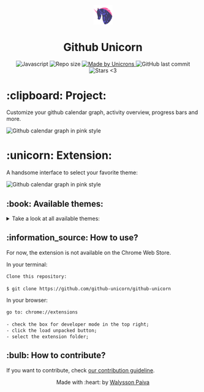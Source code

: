 <div align="center">
    <img alt="Unicorn" width="10%" heigth="10%" src="assets/icon_github.svg">
    <h1>
Github Unicorn
</h1>
</div>

<p align="center">
   <a>
    <img alt="Javascript" src="https://img.shields.io/github/languages/top/WalyssonPaiva/git-unicorn">
  </a>

  <img alt="Repo size" src="https://img.shields.io/github/repo-size/WalyssonPaiva/git-unicorn">

  <a href="https://www.linkedin.com/in/walyssonpaiva/">
    <img alt="Made by Unicrons" src="https://img.shields.io/badge/Made%20By-Unicorns-pink">
  </a>

  <a>
    <img alt="GitHub last commit" src="https://img.shields.io/github/last-commit/WalyssonPaiva/git-unicorn">
  </a>

  <img alt="Stars <3" src="https://img.shields.io/github/stars/WalyssonPaiva/git-unicorn?style=social">
</p>

<h1>
  :clipboard: Project:
</h1>
<p>Customize your github calendar graph, activity overview, progress bars and more.</p>
<img alt="Github calendar graph in pink style" src="https://user-images.githubusercontent.com/41702724/127695033-3c142c0d-977f-4184-833f-873c06ae1bb4.PNG">

<h1>:unicorn: Extension:</h1>
<p>A handsome interface to select your favorite theme:</p>
<img alt="Github calendar graph in pink style" src="https://user-images.githubusercontent.com/41702724/127694996-0ef95a91-69b2-482a-8229-7fd931f39020.PNG">

<h2>:book: Available themes:</h2>
<details>
	<summary>Take a look at all available themes:</summary>
	<ul>
		<li> Aura Mono </li>
		<li> Dark Blue </li>
		<li> Dark Unicorn </li>
		<li> Desert </li>
		<li> Github Halloween </li>
		<li> Harouin </li>
		<li> Light Blue </li>
		<li> Nord Frost </li>
		<li> Pink </li>
		<li> Sunset </li>
		<li> Unicorn </li>
	</ul>
</details>

<h2>:information_source: How to use?</h2>
<p> For now, the extension is not available on the Chrome Web Store. </p>

In your terminal:
```
Clone this repository:

$ git clone https://github.com/github-unicorn/github-unicorn
```
In your browser:
```
go to: chrome://extensions

- check the box for developer mode in the top right;
- click the load unpacked button;
- select the extension folder;
```

<h2>:bulb: How to contribute?</h2>

If you want to contribute, check [ our contribution guideline](CONTRIBUTING.md).

<div align="center">
<p>Made with :heart: by <a href="https://github.com/WalyssonPaiva">Walysson Paiva</a></p>
</div>
